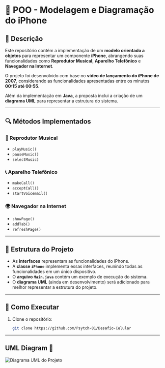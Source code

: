 # 📱 POO - Modelagem e Diagramação do iPhone

## 📝 Descrição
Este repositório contém a implementação de um **modelo orientado a objetos** para representar um componente **iPhone**, abrangendo suas funcionalidades como **Reprodutor Musical**, **Aparelho Telefônico** e **Navegador na Internet**.

O projeto foi desenvolvido com base no **vídeo de lançamento do iPhone de 2007**, considerando as funcionalidades apresentadas entre os minutos **00:15 até 00:55**.

Além da implementação em **Java**, a proposta inclui a criação de um **diagrama UML** para representar a estrutura do sistema.

---

## 🔍 Métodos Implementados

### 🎵 Reprodutor Musical
- `playMusic()`
- `pauseMusic()`
- `selectMusic)`

### 📞 Aparelho Telefônico
- `makeCall()`
- `acceptCall()`
- `startVoicemail()`

### 🌍 Navegador na Internet
- `showPage()`
- `addTab()`
- `refreshPage()`

---

## 📂 Estrutura do Projeto

- As **interfaces** representam as funcionalidades do iPhone.
- A **classe `iPhone`** implementa essas interfaces, reunindo todas as funcionalidades em um único dispositivo.
- O **arquivo `Main.java`** contém um exemplo de execução do sistema.
- O **diagrama UML** (ainda em desenvolvimento) será adicionado para melhor representar a estrutura do projeto.

---

## 🚀 Como Executar
1. Clone o repositório:
   ```bash
   git clone https://github.com/Psytch-01/Desafio-Celular
   
---

## UML Diagram 📐

![Diagrama UML do Projeto](...)